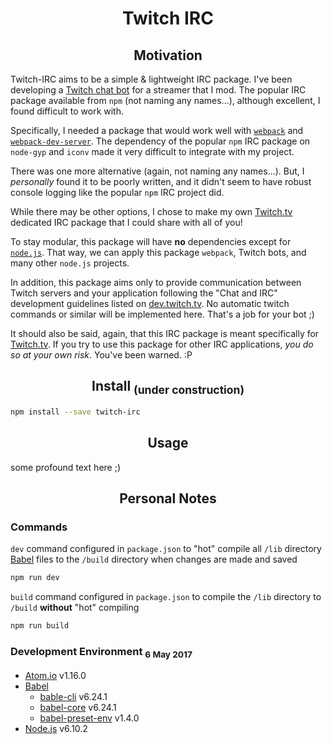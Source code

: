 <h1 align="center">Twitch IRC</h1>

<h2 align="center">Motivation</h2>

Twitch-IRC aims to be a simple & lightweight IRC package. I've been developing a [Twitch chat bot](https://github.com/idflores/the-hunter) for a streamer that I mod. The popular IRC package available from `npm` (not naming any names...), although excellent, I found difficult to work with.

Specifically, I needed a package that would work well with [`webpack`](https://github.com/webpack/webpack) and [`webpack-dev-server`](https://github.com/webpack/webpack-dev-server). The dependency of the popular `npm` IRC package on `node-gyp` and `iconv` made it very difficult to integrate with my project.

There was one more alternative (again, not naming any names...). But, I *personally* found it to be poorly written, and it didn't seem to have robust console logging like the popular `npm` IRC project did.

While there may be other options, I chose to make my own [Twitch.tv](https://www.twitch.tv) dedicated IRC package that I could share with all of you!

To stay modular, this package will have **no** dependencies except for [`node.js`](https://nodejs.org/en/). That way, we can apply this package `webpack`, Twitch bots, and many other `node.js` projects.

In addition, this package aims only to provide communication between Twitch servers and your application following the "Chat and IRC" development guidelines listed on [dev.twitch.tv](https://dev.twitch.tv/docs/v5/guides/irc/). No automatic twitch commands or similar will be implemented here. That's a job for your bot ;)

It should also be said, again, that this IRC package is meant specifically for [Twitch.tv](https://www.twitch.tv). If you try to use this package for other IRC applications, *you do so at your own risk*. You've been warned. :P

<h2 align="center">Install <sub>(under construction)</sub></h2>

```bash
npm install --save twitch-irc
```

<h2 align="center">Usage</h2>

some profound text here ;)

<h2 align="center">Personal Notes</h2>

### Commands

`dev` command configured in `package.json` to "hot" compile all `/lib` directory [Babel](https://babeljs.io) files to the `/build` directory when changes are made and saved

```bash
npm run dev
```

`build` command configured in `package.json` to compile the `/lib` directory to `/build` **without** "hot" compiling

```bash
npm run build
```

### Development Environment <sub>6 May 2017</sub>

+ [Atom.io](https://atom.io) v1.16.0
+ [Babel](https://babeljs.io)
  + [bable-cli](https://github.com/babel/babel/tree/master/packages/babel-cli) v6.24.1
  + [babel-core](https://github.com/babel/babel/tree/master/packages/babel-core) v6.24.1
  + [babel-preset-env](https://github.com/babel/babel-preset-env) v1.4.0
+ [Node.js](https://nodejs.org) v6.10.2
